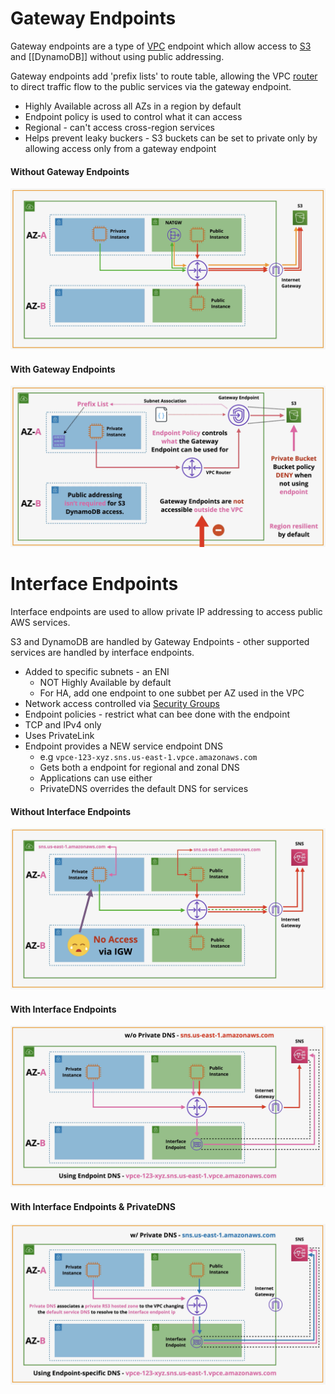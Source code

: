 # Gateway Endpoints
Gateway endpoints are a type of [VPC](VPC.md) endpoint which allow access to [S3](../../Storage/S3/S3.md) and [[DynamoDB]] without using public addressing.

Gateway endpoints add 'prefix lists' to route table, allowing the VPC [router](Routing%20&%20Internet%20Gateway.md) to direct traffic flow to the public services via the gateway endpoint.

- Highly Available across all AZs in a region by default
- Endpoint policy is used to control what it can access
- Regional - can't access cross-region services
- Helps prevent leaky buckers - S3 buckets can be set to private only by allowing access only from a gateway endpoint

#### Without Gateway Endpoints
![Pasted image 20250528202417.png](_atts/Pasted%20image%2020250528202417.png)

#### With Gateway Endpoints
![Pasted image 20250528202633.png](_atts/Pasted%20image%2020250528202633.png)

# Interface Endpoints
Interface endpoints are used to allow private IP addressing to access public AWS services.

S3 and DynamoDB are handled by Gateway Endpoints - other supported services are handled by interface endpoints.

- Added to specific subnets - an ENI
	- NOT Highly Available by default
	- For HA, add one endpoint to one subbet per AZ used in the VPC
- Network access controlled via [Security Groups](Security%20Groups.md)
- Endpoint policies - restrict what can bee done with the endpoint
- TCP and IPv4 only
- Uses PrivateLink
- Endpoint provides a NEW service endpoint DNS
	- e.g `vpce-123-xyz.sns.us-east-1.vpce.amazonaws.com`
	- Gets both a endpoint for regional and zonal DNS
	- Applications can use either
	- PrivateDNS overrides the default DNS for services

#### Without Interface Endpoints
![Pasted image 20250528203804.png](_atts/Pasted%20image%2020250528203804.png)

#### With Interface Endpoints
![Pasted image 20250528203926.png](_atts/Pasted%20image%2020250528203926.png)

#### With Interface Endpoints & PrivateDNS
![Pasted image 20250528204035.png](_atts/Pasted%20image%2020250528204035.png)